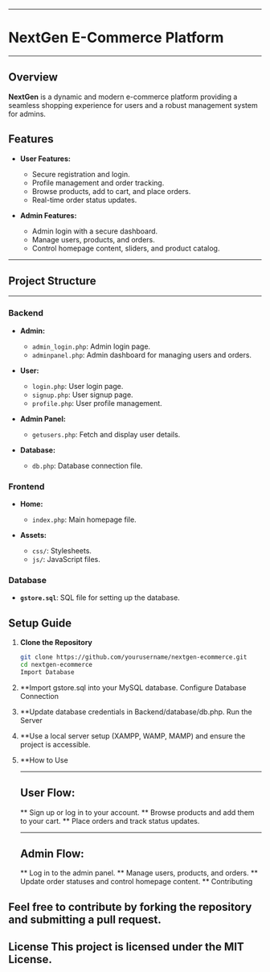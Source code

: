 --------------------------------------------------------------------------------------------------------------------------------------------------------
# NextGen E-Commerce Platform
--------------------------------------------------------------------------------------------------------------------------------------------------------

## Overview

**NextGen** is a dynamic and modern e-commerce platform providing a seamless shopping experience for users and a robust management system for admins.

## Features

- **User Features:**
  - Secure registration and login.
  - Profile management and order tracking.
  - Browse products, add to cart, and place orders.
  - Real-time order status updates.

- **Admin Features:**
  - Admin login with a secure dashboard.
  - Manage users, products, and orders.
  - Control homepage content, sliders, and product catalog.
 
-----------------------------------------------------------------------------------------------------------------------------------------------------
## Project Structure
-----------------------------------------------------------------------------------------------------------------------------------------------------

### Backend
- **Admin:**
  - `admin_login.php`: Admin login page.
  - `adminpanel.php`: Admin dashboard for managing users and orders.
  
- **User:**
  - `login.php`: User login page.
  - `signup.php`: User signup page.
  - `profile.php`: User profile management.

- **Admin Panel:**
  - `getusers.php`: Fetch and display user details.
  
- **Database:**
  - `db.php`: Database connection file.

### Frontend
- **Home:**
  - `index.php`: Main homepage file.
  
- **Assets:**
  - `css/`: Stylesheets.
  - `js/`: JavaScript files.

### Database
- **`gstore.sql`**: SQL file for setting up the database.

## Setup Guide

1. **Clone the Repository**
   ```bash
   git clone https://github.com/yourusername/nextgen-ecommerce.git
   cd nextgen-ecommerce
   Import Database

2. **Import gstore.sql into your MySQL database.
     Configure Database Connection

3. **Update database credentials in Backend/database/db.php.
     Run the Server

4. **Use a local server setup (XAMPP, WAMP, MAMP) and ensure the project is accessible.

6. **How to Use

     -----------------------------------------------------
     User Flow:
     -----------------------------------------------------
     ** Sign up or log in to your account.
     ** Browse products and add them to your cart.
     ** Place orders and track status updates.
   
     -----------------------------------------------------
     Admin Flow:
     -----------------------------------------------------
     ** Log in to the admin panel.
     ** Manage users, products, and orders.
     ** Update order statuses and control homepage content.
     ** Contributing
   
Feel free to contribute by forking the repository and submitting a pull request.
---------------------------------------------------------------------------------------------
License
This project is licensed under the MIT License.
---------------------------------------------------------------------------------------------

